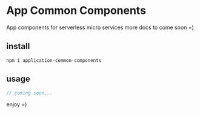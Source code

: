 # App Common Components

App components for serverless micro services
more docs to come soon =)

## install

```
npm i application-common-components
```

## usage

```typescript
// coming soon...

```

enjoy =)  